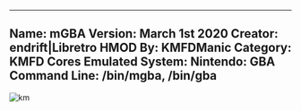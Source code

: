 -----------------------
Name: mGBA
Version: March 1st 2020
Creator: endrift|Libretro
HMOD By: KMFDManic
Category: KMFD Cores
Emulated System: Nintendo: GBA
Command Line: /bin/mgba, /bin/gba
-----------------------
![km](https://i.imgur.com/C810JKk.png)
 
